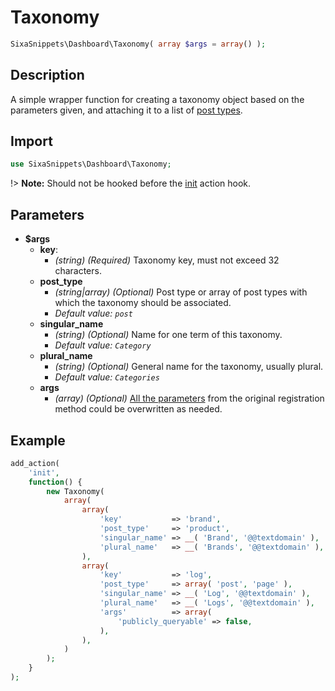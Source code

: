 # Taxonomy

```php
SixaSnippets\Dashboard\Taxonomy( array $args = array() );
```

## Description

A simple wrapper function for creating a taxonomy object based on the parameters given, and attaching it to a list of [post types](dashboard/post-type.md).

## Import

```php 
use SixaSnippets\Dashboard\Taxonomy;
```

!> **Note:** Should not be hooked before the [init](http://developer.wordpress.org/reference/hooks/init/) action hook.

## Parameters

- **$args**
	- **key**:
        - *(string) (Required)* Taxonomy key, must not exceed 32 characters.
	- **post_type**
        - *(string|array) (Optional)* Post type or array of post types with which the taxonomy should be associated.
        - *Default value: `post`*
	- **singular_name**
        - *(string) (Optional)* Name for one term of this taxonomy.
        - *Default value: `Category`*
	- **plural_name**
        - *(string) (Optional)* General name for the taxonomy, usually plural.
        - *Default value: `Categories`*
	- **args**
		- *(array) (Optional)* [All the parameters](http://developer.wordpress.org/reference/functions/register_taxonomy/) from the original registration method could be overwritten as needed.

## Example

```php
add_action(
	'init',
	function() {
		new Taxonomy(
			array(
				array(
					'key'           => 'brand',
					'post_type'     => 'product',
					'singular_name' => __( 'Brand', '@@textdomain' ),
					'plural_name'   => __( 'Brands', '@@textdomain' ),
				),
				array(
					'key'           => 'log',
					'post_type'     => array( 'post', 'page' ),
					'singular_name' => __( 'Log', '@@textdomain' ),
					'plural_name'   => __( 'Logs', '@@textdomain' ),
					'args'          => array(
						'publicly_queryable' => false,
					),
				),
			)
		);
	}
);
```